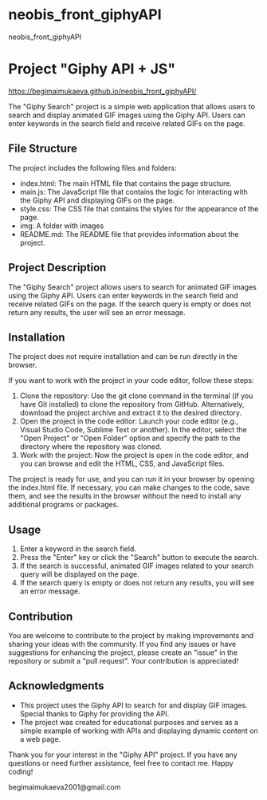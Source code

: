 # neobis_front_giphyAPI
neobis_front_giphyAPI

<h1>Project "Giphy API + JS"</h1>
<a href="https://begimaimukaeva.github.io/neobis_front_giphyAPI/">https://begimaimukaeva.github.io/neobis_front_giphyAPI/</a>
<p>The "Giphy Search" project is a simple web application that allows users to search and display animated GIF images using the Giphy API.
  Users can enter keywords in the search field and receive related GIFs on the page.</p>
<h2>File Structure</h2>
<p>The project includes the following files and folders:</p>
<ul>
  <li>index.html: The main HTML file that contains the page structure.</li>
  <li>main.js: The JavaScript file that contains the logic for interacting with the Giphy API and displaying GIFs on the page.</li>
  <li>style.css: The CSS file that contains the styles for the appearance of the page.</li>
  <li>img: A folder with images</li>
  <li>README.md: The README file that provides information about the project.</li>
</ul>
<h2>Project Description</h2>
<p>The "Giphy Search" project allows users to search for animated GIF images using the Giphy API.
  Users can enter keywords in the search field and receive related GIFs on the page.
  If the search query is empty or does not return any results, the user will see an error message.</p>
<h2>Installation</h2>
<p>The project does not require installation and can be run directly in the browser.</p>
<p>If you want to work with the project in your code editor, follow these steps:</p>
<ol>
  <li>Clone the repository: Use the git clone command in the terminal (if you have Git installed) to clone the repository from GitHub.
    Alternatively, download the project archive and extract it to the desired directory.</li>
  <li>Open the project in the code editor: Launch your code editor (e.g., Visual Studio Code, Sublime Text or another).
    In the editor, select the "Open Project" or "Open Folder" option and specify
    the path to the directory where the repository was cloned.</li>
  <li>Work with the project: Now the project is open in the code editor,
    and you can browse and edit the HTML, CSS, and JavaScript files.</li>
</ol>
<p>The project is ready for use, and you can run it in your browser by opening the index.html file.
  If necessary, you can make changes to the code,
  save them, and see the results in the browser without the need to install any additional programs or packages.</p>
<h2>Usage</h2>
<ol>
  <li>Enter a keyword in the search field.</li>
  <li>Press the "Enter" key or click the "Search" button to execute the search.</li>
  <li>If the search is successful, animated GIF images related to your search query will be displayed on the page.</li>
  <li>If the search query is empty or does not return any results, you will see an error message.</li>
</ol>
<h2>Contribution</h2>
<p>You are welcome to contribute to the project by making improvements and sharing your ideas with the community.
  If you find any issues or have suggestions for enhancing the project,
  please create an "issue" in the repository or submit a "pull request". Your contribution is appreciated!</p>
<h2>Acknowledgments</h2>
<ul>
  <li>This project uses the Giphy API to search for and display GIF images. Special thanks to Giphy for providing the API.</li>
  <li>The project was created for educational purposes and serves as a simple example of working with APIs and displaying dynamic content on a web page.</li>
</ul>

<p>Thank you for your interest in the "Giphy API" project.
  If you have any questions or need further assistance, feel free to contact me. Happy coding!</p>
<p>begimaimukaeva2001@gmail.com</p>